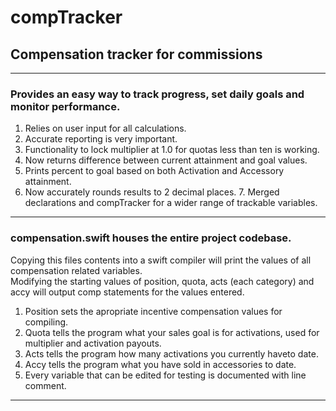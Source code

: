 # compTracker
## Compensation tracker for commissions
---
### Provides an easy way to track progress, set daily goals and monitor performance.
  1. Relies on user input for all calculations.
  2. Accurate reporting is very important.
  3. Functionality to lock multiplier at 1.0 for quotas less than ten is working.
  4. Now returns difference between current attainment and goal values.
  5. Prints percent to goal based on both Activation and Accessory attainment.
  6. Now accurately rounds results to 2 decimal places.
	7. Merged declarations and compTracker for a wider range of trackable variables.

---
### compensation.swift houses the entire project codebase.  
Copying this files contents into a swift compiler will print the values of all compensation related variables.  
Modifying the starting values of position, quota, acts (each category) and accy will output comp statements for the values entered.  
  1. Position sets the apropriate incentive compensation values for compiling.  
  2. Quota tells the program what your sales goal is for activations, used for multiplier and activation payouts.  
  3. Acts tells the program how many activations you currently haveto date.  
  4. Accy tells the program what you have sold in accessories to date.  
  5. Every variable that can be edited for testing is documented with line comment. 
---
